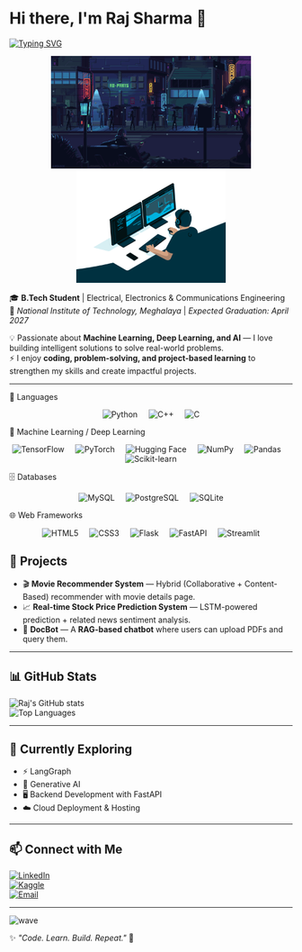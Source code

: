 # Hi there, I'm Raj Sharma 👋  

[![Typing SVG](https://readme-typing-svg.demolab.com?font=Fira+Code&size=24&pause=1000&color=F75C7E&center=true&vCenter=true&width=700&lines=Hi+I'm+Raj+Sharma;Machine+Learning+%7C+Deep+Learning+%7C+AI;Always+Learning+New+Things+🚀)](https://git.io/typing-svg)

<div align="center">
  <img height = 200 src = ./242390524-0c7eb6ed-663b-4ce4-bfbd-18239a38ba1b.gif>
</div>

<div align="center">
  <img height="200" src="./212749447-bfb7e725-6987-49d9-ae85-2015e3e7cc41.gif"  />
</div>


🎓 **B.Tech Student** | Electrical, Electronics & Communications Engineering  
📍 *National Institute of Technology, Meghalaya* | *Expected Graduation: April 2027*  

💡 Passionate about **Machine Learning, Deep Learning, and AI** — I love building intelligent solutions to solve real-world problems.  
⚡ I enjoy **coding, problem-solving, and project-based learning** to strengthen my skills and create impactful projects.  

---

🚀 Languages
<p align="center"> <img src="https://cdn.jsdelivr.net/gh/devicons/devicon/icons/python/python-original.svg" width="40" alt="Python" title="Python"/>&nbsp;&nbsp;&nbsp;&nbsp; <img src="https://cdn.jsdelivr.net/gh/devicons/devicon/icons/cplusplus/cplusplus-original.svg" width="40" alt="C++" title="C++"/>&nbsp;&nbsp;&nbsp;&nbsp; <img src="https://cdn.jsdelivr.net/gh/devicons/devicon/icons/c/c-original.svg" width="40" alt="C" title="C"/> </p>

🤖 Machine Learning / Deep Learning
<p align="center"> <img src="https://cdn.jsdelivr.net/gh/devicons/devicon/icons/tensorflow/tensorflow-original.svg" width="40" alt="TensorFlow" title="TensorFlow"/>&nbsp;&nbsp;&nbsp;&nbsp; <img src="https://cdn.jsdelivr.net/gh/devicons/devicon/icons/pytorch/pytorch-original.svg" width="40" alt="PyTorch" title="PyTorch"/>&nbsp;&nbsp;&nbsp;&nbsp; <img src="https://huggingface.co/datasets/huggingface/brand-assets/resolve/main/hf-logo.svg" width="40" alt="Hugging Face" title="Hugging Face"/>&nbsp;&nbsp;&nbsp;&nbsp; <img src="https://cdn.jsdelivr.net/gh/devicons/devicon/icons/numpy/numpy-original.svg" width="40" alt="NumPy" title="NumPy"/>&nbsp;&nbsp;&nbsp;&nbsp; <img src="https://cdn.jsdelivr.net/gh/devicons/devicon/icons/pandas/pandas-original.svg" width="40" alt="Pandas" title="Pandas"/>&nbsp;&nbsp;&nbsp;&nbsp; <img src="https://cdn.jsdelivr.net/gh/devicons/devicon/icons/scikitlearn/scikitlearn-original.svg" width="40" alt="Scikit-learn" title="Scikit-learn"/> </p>

🗄️ Databases
<p align="center"> <img src="https://cdn.jsdelivr.net/gh/devicons/devicon/icons/mysql/mysql-original.svg" width="40" alt="MySQL" title="MySQL"/>&nbsp;&nbsp;&nbsp;&nbsp; <img src="https://cdn.jsdelivr.net/gh/devicons/devicon/icons/postgresql/postgresql-original.svg" width="40" alt="PostgreSQL" title="PostgreSQL"/>&nbsp;&nbsp;&nbsp;&nbsp; <img src="https://cdn.jsdelivr.net/gh/devicons/devicon/icons/sqlite/sqlite-original.svg" width="40" alt="SQLite" title="SQLite"/> </p>

🌐 Web Frameworks
<p align="center"> <img src="https://cdn.jsdelivr.net/gh/devicons/devicon/icons/html5/html5-original.svg" width="40" alt="HTML5" title="HTML5"/>&nbsp;&nbsp;&nbsp;&nbsp; <img src="https://cdn.jsdelivr.net/gh/devicons/devicon/icons/css3/css3-original.svg" width="40" alt="CSS3" title="CSS3"/>&nbsp;&nbsp;&nbsp;&nbsp; <img src="https://cdn.jsdelivr.net/gh/devicons/devicon/icons/flask/flask-original.svg" width="40" alt="Flask" title="Flask"/>&nbsp;&nbsp;&nbsp;&nbsp; <img src="https://cdn.jsdelivr.net/gh/devicons/devicon/icons/fastapi/fastapi-original.svg" width="40" alt="FastAPI" title="FastAPI"/>&nbsp;&nbsp;&nbsp;&nbsp; <img src="https://cdn.jsdelivr.net/gh/devicons/devicon/icons/streamlit/streamlit-original.svg" width="40" alt="Streamlit" title="Streamlit"/> </p>


## 🚀 Projects  

- 🎬 **Movie Recommender System** — Hybrid (Collaborative + Content-Based) recommender with movie details page.  
- 📈 **Real-time Stock Price Prediction System** — LSTM-powered prediction + related news sentiment analysis.  
- 🤖 **DocBot** — A **RAG-based chatbot** where users can upload PDFs and query them.  

---

## 📊 GitHub Stats  

![Raj's GitHub stats](https://github-readme-stats.vercel.app/api?username=Rajsharma27&show_icons=true&theme=radical)  
![Top Languages](https://github-readme-stats.vercel.app/api/top-langs/?username=Rajsharma27&layout=compact&theme=radical)  

---

## 🌱 Currently Exploring  

- ⚡ LangGraph  
- 🎨 Generative AI  
- 🖥️ Backend Development with FastAPI  
- ☁️ Cloud Deployment & Hosting  

---

## 📫 Connect with Me  

[![LinkedIn](https://img.shields.io/badge/LinkedIn-blue?logo=linkedin&logoColor=white)](https://www.linkedin.com/in/rajsharma27/)  
[![Kaggle](https://img.shields.io/badge/Kaggle-20BEFF?logo=kaggle&logoColor=white)](https://www.kaggle.com/rsbit30)  
[![Email](https://img.shields.io/badge/Email-D14836?logo=gmail&logoColor=white)](mailto:sharmaraj.sm@gmail.com)  

---

![wave](https://capsule-render.vercel.app/api?type=waving&color=gradient&height=120&section=footer)


✨ *"Code. Learn. Build. Repeat."* 🚀
